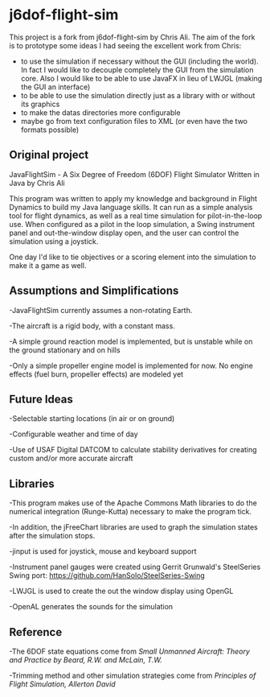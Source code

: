 # j6dof-flight-sim 
This project is a fork from j6dof-flight-sim by Chris Ali. The aim of the fork is to prototype some ideas I had seeing 
the excellent work from Chris:
- to use the simulation if necessary without the GUI (including the world). In fact I would like to decouple completely the GUI from the simulation core. Also I would like to be able to use JavaFX in lieu of LWJGL (making the GUI an interface)
- to be able to use the simulation directly just as a library with or without its graphics
- to make the datas directories more configurable
- maybe go from text configuration files to XML (or even have the two formats possible)

## Original project
JavaFlightSim - A Six Degree of Freedom (6DOF) Flight Simulator Written in Java by Chris Ali

This program was written to apply my knowledge and background in Flight Dynamics to build my Java language skills. It can run as a simple analysis tool for flight dynamics, as well as a real time simulation for pilot-in-the-loop use. When configured as a pilot in the loop simulation, a Swing instrument panel and out-the-window display open, and the user can control the simulation using a joystick.

One day I'd like to tie objectives or a scoring element into the simulation to make it a game as well.

## Assumptions and Simplifications
-JavaFlightSim currently assumes a non-rotating Earth.
 
-The aircraft is a rigid body, with a constant mass.

-A simple ground reaction model is implemented, but is unstable while on the ground stationary and on hills 

-Only a simple propeller engine model is implemented for now. No engine effects (fuel burn, propeller effects) are modeled yet

## Future Ideas
-Selectable starting locations (in air or on ground)

-Configurable weather and time of day

-Use of USAF Digital DATCOM to calculate stability derivatives for creating custom and/or more accurate aircraft

## Libraries
-This program makes use of the Apache Commons Math libraries to do the numerical integration (Runge-Kutta) necessary to make the program tick.

-In addition, the jFreeChart libraries are used to graph the simulation states after the simulation stops.

-jinput is used for joystick, mouse and keyboard support

-Instrument panel gauges were created using Gerrit Grunwald's SteelSeries Swing port: 
https://github.com/HanSolo/SteelSeries-Swing 

-LWJGL is used to create the out the window display using OpenGL

-OpenAL generates the sounds for the simulation 

## Reference
-The 6DOF state equations come from *Small Unmanned Aircraft: Theory and Practice by Beard, R.W. and McLain, T.W.*

-Trimming method and other simulation strategies come from *Principles of Flight Simulation, Allerton David* 